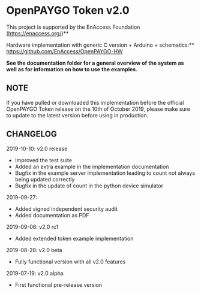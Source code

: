 # OpenPAYGO Token v2.0

This project is supported by the EnAccess Foundation (https://enaccess.org/)**

Hardware implementation with generic C version + Arduino + schematics:** https://github.com/EnAccess/OpenPAYGO-HW

**See the documentation folder for a general overview of the system as well as for information on how to use the examples.**

## NOTE 
If you have pulled or downloaded this implementation before the official OpenPAYGO Token release on the 10th of October 2019, 
please make sure to update to the latest version before using in production. 

## CHANGELOG

2019-10-10: v2.0 release
- Improved the test suite
- Added an extra example in the implementation documentation
- Bugfix in the example server implementation leading to count not always being updated correctly
- Bugfix in the update of count in the python device simulator

2019-09-27:
- Added signed independent security audit
- Added documentation as PDF

2019-09-06: v2.0 rc1
- Added extended token example implementation

2019-08-28: v2.0 beta
- Fully functional version with all v2.0 features

2019-07-19: v2.0 alpha
- First functional pre-release version
